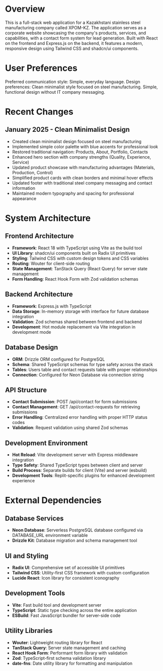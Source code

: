 # Overview

This is a full-stack web application for a Kazakhstani stainless steel manufacturing company called ХРОМ-KZ. The application serves as a corporate website showcasing the company's products, services, and capabilities, with a contact form system for lead generation. Built with React on the frontend and Express.js on the backend, it features a modern, responsive design using Tailwind CSS and shadcn/ui components.

# User Preferences

Preferred communication style: Simple, everyday language.
Design preferences: Clean minimalist style focused on steel manufacturing. Simple, functional design without IT company messaging.

# Recent Changes

## January 2025 - Clean Minimalist Design
- Created clean minimalist design focused on steel manufacturing
- Implemented simple color palette with blue accents for professional look
- Restored traditional navigation: Products, About, Portfolio, Contacts
- Enhanced hero section with company strengths (Quality, Experience, Service)
- Updated product showcase with manufacturing advantages (Materials, Production, Control)
- Simplified product cards with clean borders and minimal hover effects
- Updated footer with traditional steel company messaging and contact information
- Maintained modern typography and spacing for professional appearance

# System Architecture

## Frontend Architecture
- **Framework**: React 18 with TypeScript using Vite as the build tool
- **UI Library**: shadcn/ui components built on Radix UI primitives
- **Styling**: Tailwind CSS with custom design tokens and CSS variables
- **Routing**: Wouter for client-side routing
- **State Management**: TanStack Query (React Query) for server state management
- **Form Handling**: React Hook Form with Zod validation schemas

## Backend Architecture
- **Framework**: Express.js with TypeScript
- **Data Storage**: In-memory storage with interface for future database integration
- **Validation**: Zod schemas shared between frontend and backend
- **Development**: Hot module replacement via Vite integration in development mode

## Database Design
- **ORM**: Drizzle ORM configured for PostgreSQL
- **Schema**: Shared TypeScript schemas for type safety across the stack
- **Tables**: Users table and contact requests table with proper relationships
- **Connection**: Configured for Neon Database via connection string

## API Structure
- **Contact Submission**: POST /api/contact for form submissions
- **Contact Management**: GET /api/contact-requests for retrieving submissions
- **Error Handling**: Centralized error handling with proper HTTP status codes
- **Validation**: Request validation using shared Zod schemas

## Development Environment
- **Hot Reload**: Vite development server with Express middleware integration
- **Type Safety**: Shared TypeScript types between client and server
- **Build Process**: Separate builds for client (Vite) and server (esbuild)
- **Development Tools**: Replit-specific plugins for enhanced development experience

# External Dependencies

## Database Services
- **Neon Database**: Serverless PostgreSQL database configured via DATABASE_URL environment variable
- **Drizzle Kit**: Database migration and schema management tool

## UI and Styling
- **Radix UI**: Comprehensive set of accessible UI primitives
- **Tailwind CSS**: Utility-first CSS framework with custom configuration
- **Lucide React**: Icon library for consistent iconography

## Development Tools
- **Vite**: Fast build tool and development server
- **TypeScript**: Static type checking across the entire application
- **ESBuild**: Fast JavaScript bundler for server-side code

## Utility Libraries
- **Wouter**: Lightweight routing library for React
- **TanStack Query**: Server state management and caching
- **React Hook Form**: Performant form library with validation
- **Zod**: TypeScript-first schema validation library
- **date-fns**: Date utility library for formatting and manipulation